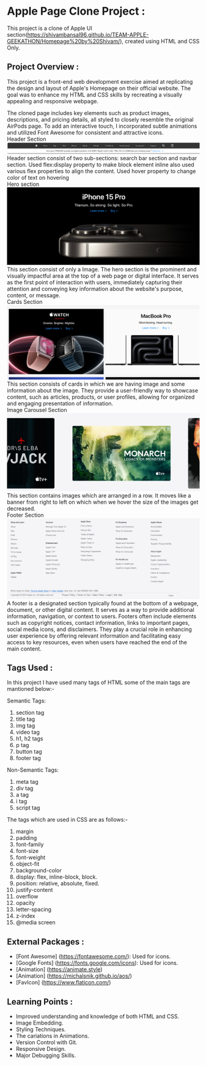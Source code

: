 # Apple Page Clone Project :
This project is a clone of Apple UI section(https://shivambansal96.github.io/TEAM-APPLE-GEEKATHON/Homepage%20by%20Shivam/), created using HTML and CSS Only.

## Project Overview :
This project is a front-end web development exercise aimed at replicating the design and layout of Apple's Homepage on their official website. The goal was to enhance my HTML and CSS skills by recreating a visually appealing and responsive webpage.

The cloned page includes key elements such as product images, descriptions, and pricing details, all styled to closely resemble the original AirPods page. To add an interactive touch, I incorporated subtle animations and utilized Font Awesome for consistent and attractive icons.
<br>
Header Section
<br>
<img src="./ss/Navbar.png">
<br>
Header section consist of two sub-sections: search bar section and navbar section. Used flex:display property to make block element inline also used various flex properties to align the content.
Used hover property to change color of text on hovering
<br>
Hero section
<br>
<img src="./ss/Hero Section.png">
<br>
This section consist of only a Image. The hero section is the prominent and visually impactful area at the top of a web page or digital interface. It serves as the first point of interaction with users, immediately capturing their attention and conveying key information about the website's purpose, content, or message.
<br>
Cards Section 
<br>
<img src="./ss/Cards Section.png">
<br>
This section consists of cards in which we are having image and some information about the image. They provide a user-friendly way to showcase content, such as articles, products, or user profiles, allowing for organized and engaging presentation of information.
<br>
Image Carousel Section
<br>
<img src="./ss/Image Carousel.png">
<br>
This section contains images which are arranged in a row. It moves like a banner from right to left on which when we hover  the size of the images get decreased.
<br>
Footer Section 
<br>
<img src="./ss/Footer.png">
<br>
A footer is a designated section typically found at the bottom of a webpage, document, or other digital content. It serves as a way to provide additional information, navigation, or context to users. Footers often include elements such as copyright notices, contact information, links to important pages, social media icons, and disclaimers. They play a crucial role in enhancing user experience by offering relevant information and facilitating easy access to key resources, even when users have reached the end of the main content.




## Tags Used :
In this project I have used many tags of HTML some of the main tags are mantioned below:- 

Semantic Tags:
		
1. section tag
2. title tag
3. img tag
4. video tag
5. h1, h2 tags
6. p tag
7. button tag
8. footer tag

Non-Semantic Tags: 

1. meta tag
2. div tag
3. a tag
4. i tag
5. script tag

The tags which are used in CSS are as follows:-
1. margin
2. padding
3. font-family
4. font-size
5. font-weight
6. object-fit
7. background-color
8. display: flex, inline-block, block.
9. position: relative, absolute, fixed.
10. justify-content
11. overflow
12. opacity
13. letter-spacing
14. z-index
15. @media screen

## External Packages :
  - [Font Awesome] (https://fontawesome.com/): Used for icons.
  - [Google Fonts] (https://fonts.google.com/icons): Used for icons.
  - [Animation] (https://animate.style)
  - [Animation] (https://michalsnik.github.io/aos/)
  - [FavIcon] (https://www.flaticon.com/)



## Learning Points :
- Improved understanding and knowledge of both HTML and CSS.
- Image Embedding.
- Styling Techniques.
- The cariations in Animations.
- Version Control with Git.
- Responsive Design.
- Major Debugging Skills.





